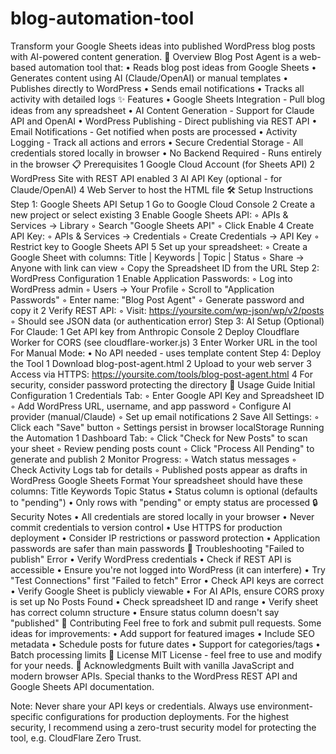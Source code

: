 # blog-automation-tool

Transform your Google Sheets ideas into published WordPress blog posts with AI-powered content generation.
🚀 Overview
Blog Post Agent is a web-based automation tool that:
	•	Reads blog post ideas from Google Sheets
	•	Generates content using AI (Claude/OpenAI) or manual templates
	•	Publishes directly to WordPress
	•	Sends email notifications
	•	Tracks all activity with detailed logs
✨ Features
	•	Google Sheets Integration - Pull blog ideas from any spreadsheet
	•	AI Content Generation - Support for Claude API and OpenAI
	•	WordPress Publishing - Direct publishing via REST API
	•	Email Notifications - Get notified when posts are processed
	•	Activity Logging - Track all actions and errors
	•	Secure Credential Storage - All credentials stored locally in browser
	•	No Backend Required - Runs entirely in the browser
📋 Prerequisites
	1	Google Cloud Account (for Sheets API)
	2	WordPress Site with REST API enabled
	3	AI API Key (optional - for Claude/OpenAI)
	4	Web Server to host the HTML file
🛠️ Setup Instructions
Step 1: Google Sheets API Setup
	1	Go to Google Cloud Console
	2	Create a new project or select existing
	3	Enable Google Sheets API:
	◦	APIs & Services → Library
	◦	Search "Google Sheets API"
	◦	Click Enable
	4	Create API Key:
	◦	APIs & Services → Credentials
	◦	Create Credentials → API Key
	◦	Restrict key to Google Sheets API
	5	Set up your spreadsheet:
	◦	Create a Google Sheet with columns: Title | Keywords | Topic | Status
	◦	Share → Anyone with link can view
	◦	Copy the Spreadsheet ID from the URL
Step 2: WordPress Configuration
	1	Enable Application Passwords:
	◦	Log into WordPress admin
	◦	Users → Your Profile
	◦	Scroll to "Application Passwords"
	◦	Enter name: "Blog Post Agent"
	◦	Generate password and copy it
	2	Verify REST API:
	◦	Visit: https://yoursite.com/wp-json/wp/v2/posts
	◦	Should see JSON data (or authentication error)
Step 3: AI Setup (Optional)
For Claude:
	1	Get API key from Anthropic Console
	2	Deploy Cloudflare Worker for CORS (see cloudflare-worker.js)
	3	Enter Worker URL in the tool
For Manual Mode:
	•	No API needed - uses template content
Step 4: Deploy the Tool
	1	Download blog-post-agent.html
	2	Upload to your web server
	3	Access via HTTPS: https://yoursite.com/tools/blog-post-agent.html
	4	For security, consider password protecting the directory
📖 Usage Guide
Initial Configuration
	1	Credentials Tab:
	◦	Enter Google API Key and Spreadsheet ID
	◦	Add WordPress URL, username, and app password
	◦	Configure AI provider (manual/Claude)
	◦	Set up email notifications
	2	Save All Settings:
	◦	Click each "Save" button
	◦	Settings persist in browser localStorage
Running the Automation
	1	Dashboard Tab:
	◦	Click "Check for New Posts" to scan your sheet
	◦	Review pending posts count
	◦	Click "Process All Pending" to generate and publish
	2	Monitor Progress:
	◦	Watch status messages
	◦	Check Activity Logs tab for details
	◦	Published posts appear as drafts in WordPress
Google Sheets Format
Your spreadsheet should have these columns:
Title
Keywords
Topic
Status
	•	Status column is optional (defaults to "pending")
	•	Only rows with "pending" or empty status are processed
🔒 Security Notes
	•	All credentials are stored locally in your browser
	•	Never commit credentials to version control
	•	Use HTTPS for production deployment
	•	Consider IP restrictions or password protection
	•	Application passwords are safer than main passwords
🐛 Troubleshooting
"Failed to publish" Error
	•	Verify WordPress credentials
	•	Check if REST API is accessible
	•	Ensure you're not logged into WordPress (it can interfere)
	•	Try "Test Connections" first
"Failed to fetch" Error
	•	Check API keys are correct
	•	Verify Google Sheet is publicly viewable
	•	For AI APIs, ensure CORS proxy is set up
No Posts Found
	•	Check spreadsheet ID and range
	•	Verify sheet has correct column structure
	•	Ensure status column doesn't say "published"
🤝 Contributing
Feel free to fork and submit pull requests. Some ideas for improvements:
	•	Add support for featured images
	•	Include SEO metadata
	•	Schedule posts for future dates
	•	Support for categories/tags
	•	Batch processing limits
📄 License
MIT License - feel free to use and modify for your needs.
🙏 Acknowledgments
Built with vanilla JavaScript and modern browser APIs. Special thanks to the WordPress REST API and Google Sheets API documentation.

Note: Never share your API keys or credentials. Always use environment-specific configurations for production deployments. For the highest security, I recommend using a zero-trust security model for protecting the tool, e.g. CloudFlare Zero Trust.
